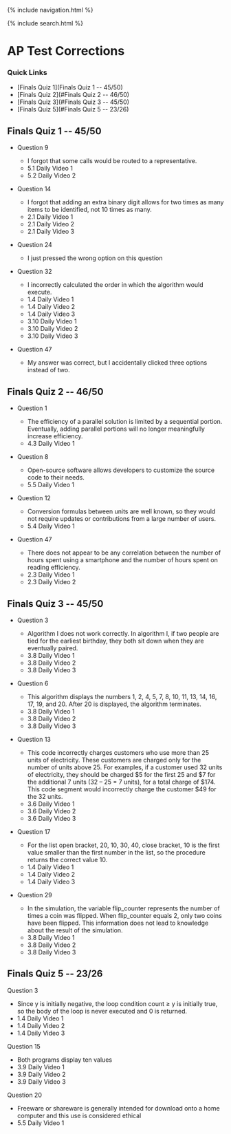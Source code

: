 {% include navigation.html %}

{% include search.html %}

# AP Test Corrections

### Quick Links
- [Finals Quiz 1](Finals Quiz 1 -- 45/50)
- [Finals Quiz 2](#Finals Quiz 2 -- 46/50)
- [Finals Quiz 3](#Finals Quiz 3 -- 45/50)
- [Finals Quiz 5](#Finals Quiz 5 -- 23/26)

## Finals Quiz 1 -- 45/50
- Question 9
  - I forgot that some calls would be routed to a representative.
  - 5.1 Daily Video 1
  - 5.2 Daily Video 2

- Question 14
  - I forgot that adding an extra binary digit allows for two times as many items to be identified, not 10 times as many.
  - 2.1 Daily Video 1
  - 2.1 Daily Video 2
  - 2.1 Daily Video 3

- Question 24
  - I just pressed the wrong option on this question

- Question 32
  - I incorrectly calculated the order in which the algorithm would execute.
  - 1.4 Daily Video 1
  - 1.4 Daily Video 2
  - 1.4 Daily Video 3
  - 3.10 Daily Video 1
  - 3.10 Daily Video 2
  - 3.10 Daily Video 3

- Question 47
  - My answer was correct, but I accidentally clicked three options instead of two.


## Finals Quiz 2 -- 46/50
- Question 1
  - The efficiency of a parallel solution is limited by a sequential portion. Eventually, adding parallel portions will no longer meaningfully increase efficiency.
  - 4.3 Daily Video 1

- Question 8
  - Open-source software allows developers to customize the source code to their needs.
  - 5.5 Daily Video 1

- Question 12
  - Conversion formulas between units are well known, so they would not require updates or contributions from a large number of users.
  - 5.4 Daily Video 1

- Question 47
  - There does not appear to be any correlation between the number of hours spent using a smartphone and the number of hours spent on reading efficiency.
  - 2.3 Daily Video 1
  - 2.3 Daily Video 2


## Finals Quiz 3 -- 45/50
- Question 3
  - Algorithm I does not work correctly. In algorithm I, if two people are tied for the earliest birthday, they both sit down when they are eventually paired.
  - 3.8 Daily Video 1
  - 3.8 Daily Video 2
  - 3.8 Daily Video 3

- Question 6
  - This algorithm displays the numbers 1, 2, 4, 5, 7, 8, 10, 11, 13, 14, 16, 17, 19, and 20. After 20 is displayed, the algorithm terminates.
  - 3.8 Daily Video 1
  - 3.8 Daily Video 2
  - 3.8 Daily Video 3

- Question 13
  - This code incorrectly charges customers who use more than 25 units of electricity. These customers are charged only for the number of units above 25. For examples, if a customer used 32 units of electricity, they should be charged $5 for the first 25 and $7 for the additional 7 units (32 – 25 = 7 units), for a total charge of $174. This code segment would incorrectly charge the customer $49 for the 32 units.
  - 3.6 Daily Video 1
  - 3.6 Daily Video 2
  - 3.6 Daily Video 3

- Question 17
  - For the list open bracket, 20, 10, 30, 40, close bracket, 10 is the first value smaller than the first number in the list, so the procedure returns the correct value 10.
  - 1.4 Daily Video 1
  - 1.4 Daily Video 2
  - 1.4 Daily Video 3

- Question 29
  - In the simulation, the variable flip_counter represents the number of times a coin was flipped. When flip_counter equals 2, only two coins have been flipped. This information does not lead to knowledge about the result of the simulation.
  - 3.8 Daily Video 1
  - 3.8 Daily Video 2
  - 3.8 Daily Video 3


## Finals Quiz 5 -- 23/26
Question 3
- Since y is initially negative, the loop condition count ≥ y is initially true, so the body of the loop is never executed and 0 is returned.
- 1.4 Daily Video 1
- 1.4 Daily Video 2
- 1.4 Daily Video 3

Question 15
- Both programs display ten values
- 3.9 Daily Video 1
- 3.9 Daily Video 2
- 3.9 Daily Video 3 

Question 20
- Freeware or shareware is generally intended for download onto a home computer and this use is considered ethical
- 5.5 Daily Video 1
